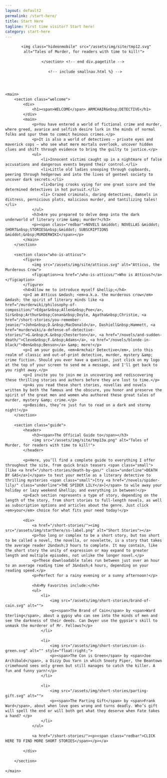 ```yaml
---
layout: default2
permalink: /start-here/
title: Start Here
tagline: First time visitor? Start here!
category: start-here
---
```


<div class="{{ page.title }}">

  <header class="pagehead">
     <section class="pagetitle">
      
      <img class="hideonmobile" src="/assets/img/site/tmp12.svg" alt="Tales of Murder, for readers with time to kill!">

    </section> <!-- end div.pagetitle --> 
    
     <!-- include smallnav.html %} -->
    
  </header>

	<main>
		<section class="welcome">
			<div>
				<h1><span>WELCOME</span> ARMCHAIR&nbsp;DETECTIVE</h1>
			</div>
			<main>
				<p>You have entered a world of fictional crime and murder, where greed, avarice and selfish desire lurk in the minds of normal folks and spur them to commit heinous crimes.</p>
				<p>It is also a world of detectives – private eyes and maverick cops – who see what mere mortals overlook, uncover hidden clues and shift through evidence to bring the guilty to justice.</p>
				<ul>
					<li>Innocent victims caught up in a nightmare of false accusations and dangerous events beyond their control.</li>
					<li>Little old ladies snooping through cupboards, peering through hedgerows and into the lives of genteel society to uncover dark secrets.</li>
					<li>Daring crooks vying for one great score and the determined detectives in hot pursuit.</li>
					<li> Crazed criminals, daring detectives, damsels in distress, pernicious plots, malicious murder, and tantilizing tales!</li>
				</ul>
				<h3>Are you prepared to delve deep into the dark underworld of literary crime &amp; murder?</h3>
				<p><span class="redbar">NOVELS &middot; NOVELLAS &middot; SHORT&nbsp;STORIES&nbsp;&middot; SUBSCRIPTIONS &middot;&nbsp;MURDERWIKI</span></p>
			</main>
		</section>
	
		<section class="who-is-atticus">
			<figure>
				<img src="/assets/img/site/atticus.svg" alt="Atticus, the Murderous Crow">
				<figcaption><a href="/who-is-atticus/">Who is Atticus?</a></figcaption>
			</figure>
			<h4>Allow me to introduce myself &hellip;</h4>
			<p>I am Atticus &mdash; <em>a.k.a. the murderous crow</em> &mdash; the spirit of literary minds like <a href="/murderwiki/philosophy-of-composition/">Edgar&nbsp;Allen&nbsp;Poe</a>, Sir&nbsp;Arthur&nbsp;Conan&nbsp;Doyle, Agatha&nbsp;Christie, <a href="/short-stories/you-remember-jeanie/">John&nbsp;D.&nbsp;MacDonald</a>, Dashiell&nbsp;Hammett, <a href="murderwiki/a-defense-of-detective-stories/">G.&nbsp;K.&nbsp;Chesterton</a>, <a href="/novels/and-sudden-death/">Cleve&nbsp;F.&nbsp;Adams</a>, <a href="/novels/blonde-in-black/">Ben&nbsp;Benson</a> &amp; more!</p>
			<p>I am your guide, <em>Armchair Detective</em>, into this realm of classic and out-of-print detective, murder, mystery &amp; crime fiction. Should you ever have a question, just click on my logo at the top of your screen to send me a message, and I'll get back to you right away.</p>
			<p>I invite you to join me in uncovering and rediscovering these thrilling stories and authors before they are lost to time.</p>
			<p>As you read these short stories, novellas and novels written by both the famous and the obscure, you honor and preserve the spirit of the great men and women who authored these great tales of murder, mystery &amp; crime.</p>
			<p>Besides, they’re just fun to read on a dark and stormy night!</p>
		</section>

		<section class="guide">
			<header>
				<h3><span>The Official Guide to</span></h3>
				<img src="/assets/img/site/tmp13a.png" alt="Tales of Murder, for readers with time to kill!">
			</header>

			<p>Here, you’ll find a complete guide to everything I offer throughout the site, from quick brain teasers <span class="small">[like <a href="/short-stories/death-by-gas/" class="underline">DEATH BY GAS</a>]</span> to test your mettle as a literary detective to thrilling mysteries <span class="small">[try <a href="/novels/spider-lily/" class="underline">THE SPIDER LILY</a>]</span> to wile away your holiday or lazy weekend &hellip; and everything in between!</p>
			<p>Each section represents a type of story, depending on the length of the story, from short stories to full-length novels, as well as subscription options and articles about the genre. Just click <em>your</em> choice for what fits your need today!</p>

			<div>
				<a href="/short-stories/"><img src="/assets/img/starthere/ss-label.png" alt="Short Stories"></a>
				<p>Too long or complex to be a short story, but too short to be called a novel, the novella, or novelette, is a story that takes the average reader 2&ndash;3 hours to complete. It may contain, like the short story the unity of expression or may expand to greater length and multiple episodes, not unlike the longer novel.</p>
				<p>These downloadable tales run between just over an hour to an average reading time of 3&ndash;4 hours, depending on your reading speed.</p>
				<p>Perfect for a rainy evening or a sunny afternoon!</p>

				<h4>My Favorites include:</h4>
				<ul>
					<li>
						<img src="/assets/img/short-stories/brand-of-cain.svg" alt="">
						<p><span>The Brand of Cain</span> by <span>Ward Sterling</span>, about a gypsy who can see into the minds of men and see the darkness of their deeds. Can Dwyer use the gypsie's skill to unmask the murderer of Mr. Fellows?</p>
					</li>

					<li>
						<img src="/assets/img/short-stories/con-is-green.svg" alt="" style="float:right;">
						<p><span>The Con is Green</span> by <span>Joe Archibald</span>, a Dizzy Duo Yarn in which Snooty Piper, the Beantown crimehound sees only green but still manages to catch the killer. A fun and funny yarn!</p>
					</li>

					<li>
						<img src="/assets/img/short-stories/parting-gift.svg" alt="">
						<p><span>The Parting Gift</span> by <span>Frank Ward</span>, about when love goes wrong and turns deadly. Who’s gift will spell the end or will both get what they deserve when Fate takes a hand? </p>						
					</li>
				</ul>

				<a href="/short-stories/"><p><span class="redbar">CLICK HERE TO FIND MORE SHORT STORIES</span></p></a>

			</div>

		</section>
		
	</main>





</div> <!-- end div page.title -->